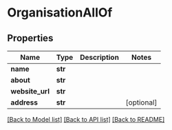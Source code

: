 # OrganisationAllOf

## Properties
Name | Type | Description | Notes
------------ | ------------- | ------------- | -------------
**name** | **str** |  | 
**about** | **str** |  | 
**website_url** | **str** |  | 
**address** | **str** |  | [optional] 

[[Back to Model list]](../README.md#documentation-for-models) [[Back to API list]](../README.md#documentation-for-api-endpoints) [[Back to README]](../README.md)


